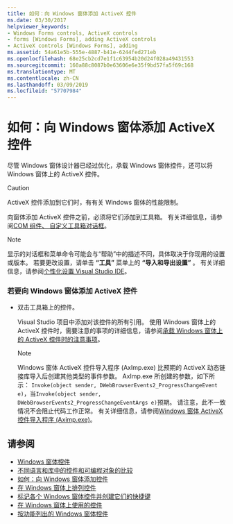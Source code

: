 ```yaml
---
title: 如何：向 Windows 窗体添加 ActiveX 控件
ms.date: 03/30/2017
helpviewer_keywords:
- Windows Forms controls, ActiveX controls
- forms [Windows Forms], adding ActiveX controls
- ActiveX controls [Windows Forms], adding
ms.assetid: 54a61e5b-555e-4887-b41e-6244fed271eb
ms.openlocfilehash: 68e25cb2cd7e1f1c63954b20d24f028a49431553
ms.sourcegitcommit: 160a88c8087b0e63606e6e35f9bd57fa5f69c168
ms.translationtype: MT
ms.contentlocale: zh-CN
ms.lasthandoff: 03/09/2019
ms.locfileid: "57707984"
---
```

# <a name="how-to-add-activex-controls-to-windows-forms"></a>如何：向 Windows 窗体添加 ActiveX 控件
尽管 Windows 窗体设计器已经过优化，承载 Windows 窗体控件，还可以将 Windows 窗体上的 ActiveX 控件。  
  
> [!CAUTION]
>  ActiveX 控件添加到它们时，有有关 Windows 窗体的性能限制。  
  
 向窗体添加 ActiveX 控件之前，必须将它们添加到工具箱。 有关详细信息，请参阅[COM 组件、 自定义工具箱对话框](https://docs.microsoft.com/previous-versions/visualstudio/visual-studio-2010/cby6tzh5(v=vs.100))。  
  
> [!NOTE]
>  显示的对话框和菜单命令可能会与“帮助”中的描述不同，具体取决于你现用的设置或版本。 若要更改设置，请单击 **“工具”** 菜单上的 **“导入和导出设置”** 。 有关详细信息，请参阅[个性化设置 Visual Studio IDE](/visualstudio/ide/personalizing-the-visual-studio-ide)。  
  
### <a name="to-add-an-activex-control-to-your-windows-form"></a>若要向 Windows 窗体添加 ActiveX 控件  
  
-   双击工具箱上的控件。  
  
     Visual Studio 项目中添加对该控件的所有引用。 使用 Windows 窗体上的 ActiveX 控件时，需要注意的事项的详细信息，请参阅[承载 Windows 窗体上的 ActiveX 控件时的注意事项](considerations-when-hosting-an-activex-control-on-a-windows-form.md)。  
  
    > [!NOTE]
    >  Windows 窗体 ActiveX 控件导入程序 (AxImp.exe) 比预期的 ActiveX 动态链接库导入后创建其他类型的事件参数。 AxImp.exe 所创建的参数，如下所示： `Invoke(object sender, DWebBrowserEvents2_ProgressChangeEvent e)`，当`Invoke(object sender, DWebBrowserEvents2_ProgressChangeEventArgs e)`预期。 请注意，此不一致情况不会阻止代码工作正常。 有关详细信息，请参阅[Windows 窗体 ActiveX 控件导入程序 (Aximp.exe)](../../tools/aximp-exe-windows-forms-activex-control-importer.md)。  
  
## <a name="see-also"></a>请参阅
- [Windows 窗体控件](index.md)
- [不同语言和库中的控件和可编程对象的比较](https://docs.microsoft.com/previous-versions/visualstudio/visual-studio-2010/0061wezk(v=vs.100))
- [如何：向 Windows 窗体添加控件](how-to-add-controls-to-windows-forms.md)
- [在 Windows 窗体上排列控件](arranging-controls-on-windows-forms.md)
- [标记各个 Windows 窗体控件并创建它们的快捷键](labeling-individual-windows-forms-controls-and-providing-shortcuts-to-them.md)
- [在 Windows 窗体上使用的控件](controls-to-use-on-windows-forms.md)
- [按功能列出的 Windows 窗体控件](windows-forms-controls-by-function.md)
